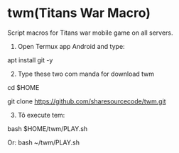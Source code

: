 # twm(Titans War Macro)
Script macros for Titans war mobile game on all servers.

1. Open Termux app Android and type:

apt install git -y


2. Type these two com manda for download twm

cd $HOME

git clone https://github.com/sharesourcecode/twm.git


3. Tô execute tem:

bash $HOME/twm/PLAY.sh

Or:
bash ~/twm/PLAY.sh
